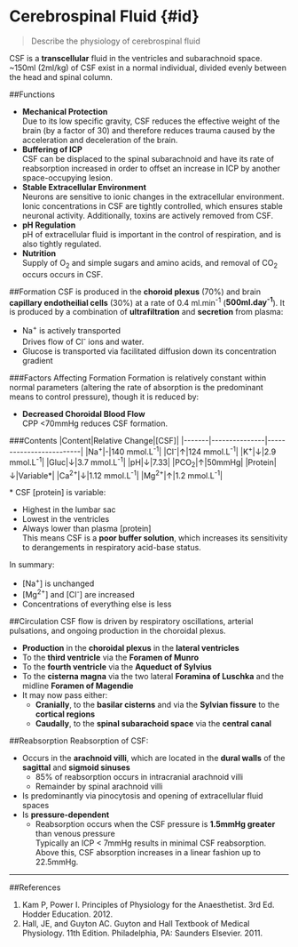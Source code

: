 # Cerebrospinal Fluid {#id}
> Describe the physiology of cerebrospinal fluid

CSF is a **transcellular** fluid in the ventricles and subarachnoid space. ~150ml (2ml/kg) of CSF exist in a normal individual, divided evenly between the head and spinal column.

##Functions
* **Mechanical Protection**  
  Due to its low specific gravity, CSF reduces the effective weight of the brain (by a factor of 30) and therefore reduces trauma caused by the acceleration and deceleration of the brain.
* **Buffering of ICP**  
CSF can be displaced to the spinal subarachnoid and have its rate of reabsorption increased in order to offset an increase in ICP by another space-occupying lesion.
* **Stable Extracellular Environment**  
  Neurons are sensitive to ionic changes in the extracellular environment. Ionic concentrations in CSF are tightly controlled, which ensures stable neuronal activity. Additionally, toxins are actively removed from CSF.
* **pH Regulation**  
  pH of extracellular fluid is important in the control of respiration, and is also tightly regulated.
* **Nutrition**  
  Supply of O<sub>2</sub> and simple sugars and amino acids, and removal of CO<sub>2</sub> occurs occurs in CSF.

##Formation
CSF is produced in the **choroid plexus** (70%) and brain **capillary endotheilial cells** (30%) at a rate of 0.4 ml.min<sup>-1</sup> (**500ml.day<sup>-1</sup>**). It is produced by a combination of  **ultrafiltration** and **secretion** from plasma:
* Na<sup>+</sup> is actively transported  
Drives flow of Cl<sup>-</sup> ions and water.
* Glucose is transported via facilitated diffusion down its concentration gradient

###Factors Affecting Formation
Formation is relatively constant within normal parameters (altering the rate of absorption is the predominant means to control pressure), though it is reduced by:
* **Decreased Choroidal Blood Flow**  
  CPP <70mmHg reduces CSF formation.

###Contents
|Content|Relative Change|[CSF]|
|-------|---------------|-------------------------|
|Na<sup>+</sup>|-|140 mmol.L<sup>-1</sup>|
|Cl<sup>-</sup>|↑|124 mmol.L<sup>-1</sup>|
|K<sup>+</sup>|↓|2.9 mmol.L<sup>-1</sup>|
|Gluc|↓|3.7 mmol.L<sup>-1</sup>|
|pH|↓|7.33|
|PCO<sub>2</sub>|↑|50mmHg|
|Protein|↓|Variable*|
|Ca<sup>2+</sup>|↓|1.12 mmol.L<sup>-1</sup>|
|Mg<sup>2+</sup>|↑|1.2 mmol.L<sup>-1</sup>|

\* CSF [protein] is variable:
  * Highest in the lumbar sac
  * Lowest in the ventricles
  * Always lower than plasma [protein]  
  This means CSF is a **poor buffer solution**, which increases its sensitivity to derangements in respiratory acid-base status.


In summary:
* [Na<sup>+</sup>] is unchanged
* [Mg<sup>2+</sup>] and [Cl<sup>-</sup>] are increased
* Concentrations of everything else is less

##Circulation
CSF flow is driven by respiratory oscillations, arterial pulsations, and ongoing production in the choroidal plexus.
* **Production** in the **choroidal plexus** in the **lateral ventricles**
* To the **third ventricle** via the **Foramen of Munro**
* To the **fourth ventricle** via the **Aqueduct of Sylvius**
* To the **cisterna magna** via the two lateral **Foramina of Luschka** and the midline **Foramen of Magendie**
* It may now pass either:
    * **Cranially**, to the **basilar cisterns** and via the **Sylvian fissure** to the **cortical regions**
    * **Caudally**, to the **spinal subarachoid space** via the **central canal**

##Reabsorption
Reabsorption of CSF:
* Occurs in the **arachnoid villi**, which are located in the **dural walls** of the **sagittal** and **sigmoid sinuses**
  * 85% of reabsorption occurs in intracranial arachnoid villi
  * Remainder by spinal arachnoid villi
* Is predominantly via pinocytosis and opening of extracellular fluid spaces
* Is **pressure-dependent**
  * Reabsorption occurs when the CSF pressure is **1.5mmHg greater** than venous pressure  
  Typically an ICP < 7mmHg results in minimal CSF reabsorption. Above this, CSF absorption increases in a linear fashion up to 22.5mmHg.

---
##References
1. Kam P, Power I. Principles of Physiology for the Anaesthetist. 3rd Ed. Hodder Education. 2012.
2. Hall, JE, and Guyton AC. Guyton and Hall Textbook of Medical Physiology. 11th Edition. Philadelphia, PA: Saunders Elsevier. 2011. 
